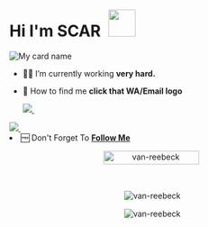 # Hi I'm SCAR &nbsp;<a href="Hey"><img src="https://raw.githubusercontent.com/TOXIC-DEVIL/TOXIC-DEVIL/TOXIC-DEVIL-OFFICIAL/media/Hi.gif" width="48px"></a>

![My card name](https://cardivo.vercel.app/api?name=SCAR%20-001111%20&description=Hi,%20Welcome%20To%20My%20Profile%20❤&image=https://i.imgur.com/lOZCn6j.jpeg?q=tbn:ANd9GcR7aMC3bf4bg4l_nhYS2Un9FXbFYcB4T83Shjk8xSUZDh_D61LFpzbpeqLW&s=10?v=4&backgroundColor=%23ecf0f1&instagram=___SCAR____ser___&linkedin=___SCAR____Sir___&github=van-reebeck&twitter=@Scar&pattern=leaf&colorPattern=%23eaeaea)

- 🧑‍🏫 I’m currently working **very hard.**
- 📩 How to find me **click that WA/Email logo**

  <a href="https://wa.me/27634923280?text=Hi%20I%20Am%20From%20GitHub%20❤️%20SCAR👋">
    <img src="https://img.shields.io/badge/WhatsApp-25D366?style=for-the-badge&logo=whatsapp&logoColor=white" />
  </a>&nbsp;&nbsp;
  <a
 <a href="mailto:tshephangmasiah@gmail.com?subject=[%20FROM%20GITHUB%20]%20Enter%20your%20subject2%here">
    <img src="https://img.shields.io/badge/Gmail-D14836?style=for-the-badge&logo=gmail&logoColor=white" />
  </a>&nbsp;&nbsp;
  <a
      
- 🆓 Don't Forget To **[Follow Me](https://github.com/van-reebeck)**

<p align="center"> <a href="van-reebeck"><img width="170px" height="24" src="https://komarev.com/ghpvc/?username=van-reebeck&label=PROFILE%20VISITORS&color=green&style=flat-square" alt="van-reebeck" /></a> </p><br> 

  <div align="center">
<p>&nbsp;<img align="center" src="https://github-readme-stats.vercel.app/api?username=van-reebeck&show_icons=true&theme=nightowl" alt="van-reebeck" /></p>

  <p>&nbsp;<img align="center" src="https://github-readme-stats.vercel.app/api/top-langs/?username=van-reebeck&theme=algolia&layout=compact&langs_count=10&hide_border=true&show_icons=true" alt="van-reebeck"/></p></a><br> 

##
